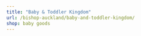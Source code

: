 ```yaml
---
title: "Baby & Toddler Kingdom"
url: /bishop-auckland/baby-and-toddler-kingdom/
shop: baby goods
---
```

